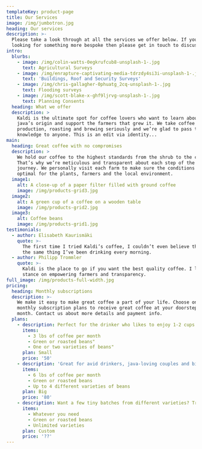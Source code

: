 ```yaml
---
templateKey: product-page
title: Our Services
image: /img/jumbotron.jpg
heading: Our services
description: >-
  Please take a look through at all the services we offer below. If you're
  looking for something more bespoke then please get in touch to discuss.
intro:
  blurbs:
    - image: /img/colin-watts-0egkrufcub8-unsplash-1-.jpg
      text: Agricultural Surveys
    - image: /img/enrapture-captivating-media-tdrzdy4si3i-unsplash-1-.jpg
      text: 'Buildings, Roof and Security Surveys'
    - image: /img/chris-gallagher-0phuatg_2cq-unsplash-1-.jpg
      text: Flooding surveys
    - image: /img/scott-blake-x-ghf9ljrvg-unsplash-1-.jpg
      text: Planning Consents
  heading: What we offer
  description: >
    Kaldi is the ultimate spot for coffee lovers who want to learn about their
    java’s origin and support the farmers that grew it. We take coffee
    production, roasting and brewing seriously and we’re glad to pass that
    knowledge to anyone. This is an edit via identity...
main:
  heading: Great coffee with no compromises
  description: >
    We hold our coffee to the highest standards from the shrub to the cup.
    That’s why we’re meticulous and transparent about each step of the coffee’s
    journey. We personally visit each farm to make sure the conditions are
    optimal for the plants, farmers and the local environment.
  image1:
    alt: A close-up of a paper filter filled with ground coffee
    image: /img/products-grid3.jpg
  image2:
    alt: A green cup of a coffee on a wooden table
    image: /img/products-grid2.jpg
  image3:
    alt: Coffee beans
    image: /img/products-grid1.jpg
testimonials:
  - author: Elisabeth Kaurismäki
    quote: >-
      The first time I tried Kaldi’s coffee, I couldn’t even believe that was
      the same thing I’ve been drinking every morning.
  - author: Philipp Trommler
    quote: >-
      Kaldi is the place to go if you want the best quality coffee. I love their
      stance on empowering farmers and transparency.
full_image: /img/products-full-width.jpg
pricing:
  heading: Monthly subscriptions
  description: >-
    We make it easy to make great coffee a part of your life. Choose one of our
    monthly subscription plans to receive great coffee at your doorstep each
    month. Contact us about more details and payment info.
  plans:
    - description: Perfect for the drinker who likes to enjoy 1-2 cups per day.
      items:
        - 3 lbs of coffee per month
        - Green or roasted beans"
        - One or two varieties of beans"
      plan: Small
      price: '50'
    - description: 'Great for avid drinkers, java-loving couples and bigger crowds'
      items:
        - 6 lbs of coffee per month
        - Green or roasted beans
        - Up to 4 different varieties of beans
      plan: Big
      price: '80'
    - description: Want a few tiny batches from different varieties? Try our custom plan
      items:
        - Whatever you need
        - Green or roasted beans
        - Unlimited varieties
      plan: Custom
      price: '??'
---
```



